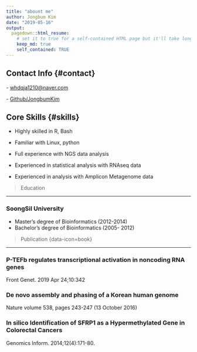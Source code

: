 ```yaml
---
title: "abount me"
author: Jongbum Kim
date: "2019-05-16"
output:
  pagedown::html_resume:
    # set it to true for a self-contained HTML page but it'll take longer to render
    keep_md: true
    self_contained: TRUE
---
```


Contact Info {#contact}
--------------------------------------------------------------------------------

-<i class="fa fa-envelope"></i> whdqja1210@naver.com

-<i class="fa fa-github"></i> [Github/JongbumKim](https://github.com/JongbumKim)



Core Skills {#skills}
-------------------------------------------------------------------

- Highly skilled in R, Bash

- Familiar with Linux, python

- Full experience with NGS data analysis

- Experienced in statistical analysis with RNAseq data

- Experienced in analysis with Amplicon Metagenome data



>Education
--------------------------------------------------------------------------------
### SoongSil University
 - Master’s degree of Bioinformatics (2012-2014)
 - Bachelor’s degree of Bioinformatics (2005- 2012)

>Publication {data-icon=book}
--------------------------------------------------------------------------------
### P-TEFb regulates transcriptional activation in noncoding RNA genes 
Front Genet. 2019 Apr 24;10:342

### De novo assembly and phasing of a Korean human genome
Nature volume 538, pages 243-247 (13 October 2016)

### In silico Identification of SFRP1 as a Hypermethylated Gene in Colorectal Cancers
Genomics Inform. 2014;12(4):171-80.


